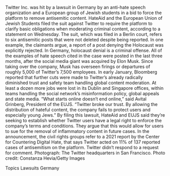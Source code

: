 Twitter Inc. was hit by a lawsuit in Germany by an anti-hate speech organization and a European group of Jewish students in a bid to force the platform to remove antisemitic content.
HateAid and the European Union of Jewish Students filed the suit against Twitter to require the platform to clarify basic obligations when moderating criminal content, according to a statement on Wednesday.
The suit, which was filed in a Berlin court, refers to six antisemitic posts that were not deleted despite being reported. In one example, the claimants argue, a report of a post denying the Holocaust was explicitly rejected. In Germany, holocaust denial is a criminal offense.
All of the examples of hate speech cited in the case were posted in the last three months, after the social media giant was acquired by Elon Musk. Since taking over the company, Musk has overseen firings or departures of roughly 5,000 of Twitter’s 7,500 employees.
In early January, Bloomberg reported that further cuts were made to Twitter’s already radically diminished trust and safety team handling global content moderation. At least a dozen more jobs were lost in its Dublin and Singapore offices, within teams handling the social network’s misinformation policy, global appeals and state media.
“What starts online doesn’t end online,” said Avital Grinberg, President of the EUJS. “Twitter broke our trust. By allowing the distribution of hateful content, the company fails to protect users and especially young Jews.”
By filing this lawsuit, HateAid and EUJS said they’re seeking to establish whether Twitter users have a legal right to enforce the company’s terms and conditions. They argue that this would allow for users to sue for the removal of inflammatory content in future cases.
In the announcement, the civil rights groups refer to a 2021 report by the Center for Countering Digital Hate, that says Twitter acted on 11% of 137 reported cases of antisemitism on the platform.
Twitter didn’t respond to a request for comment.
Photograph: The Twitter headquarters in San Francisco. Photo credit: Constanza Hevia/Getty Images

Topics
Lawsuits
Germany
